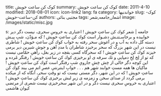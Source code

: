 title: کوک کن ساعت خویش
summary: کوک کن ساعت خویش
date: 2011-4-10
modified: 2018-08-01
icon:  icon-link2
lang: fa
category: خواندنیها
slug: کوک-کن-ساعت-خویش
authors: مجتبی بنائی
tags: اشعار,جامعه,شعر
image: /images/static/misc.jpg

s: جامعه | شعر كوك كن ساعتِ خویش !  اعتباری به خروسِ سحری، نیست دگر  دیر خوابیده و برخاسـتنـش دشـوار است  كوك كن ساعتِ خویش !  كه مـؤذّن، شبِ پیـش  دسته گل داده به آب  و در آغوش سحر رفته به خواب  كوك كن ساعتِ خویش !  شاطری نیست در این شهرِ بزرگ  كه سحر برخیزد  شاطران با مددِ آهن و جوشِ شیرین  دیر برمی خیزند  كوك كن ساعتِ خویش !  كه سحرگاه كسی  بقچه در زیر بغل،  راهیِ حمّامی نیست  كه تو از لِخ لِخِ دمپایی و تك سرفه ی او برخیزی  كوك كن ساعتِ خویش !  رفتگر مُرده و این كوچه دگر  خالی از خِش خِشِ جارویِ شبِ رفتگر است  كوك كن ساعتِ خویش !  ماكیان ها همه مستِ خوابند  شهر هم . . .  خوابِ اینترنتیِ عصرِ اتم می بیند  كوك كن ساعتِ خویش !  كه در این شهر، دگر مستی نیست  كه تو وقتِ سحر، آنگاه كه از میكده برمی گردد  از صدای سخن و زمزمه ی زیرِ لبش برخیزی  كوك كن ساعتِ خویش !  اعتباری به خروسِ سحری نیست دگر  و در این شهر سحرخیزی نیست    شعری از مرتضی کیوان هاشمی